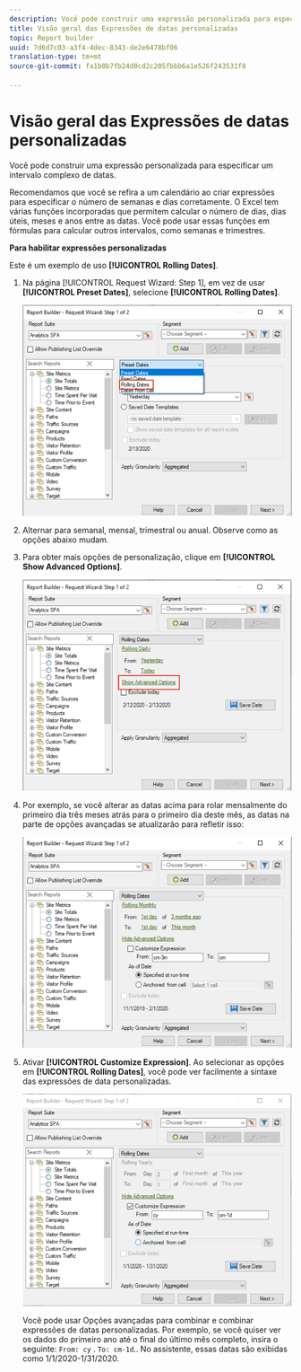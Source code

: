 ```yaml
---
description: Você pode construir uma expressão personalizada para especificar um intervalo complexo de datas.
title: Visão geral das Expressões de datas personalizadas
topic: Report builder
uuid: 7d6d7c03-a3f4-4dec-8343-de2e6478bf06
translation-type: tm+mt
source-git-commit: fa1b0b7fb24d0cd2c205fbbb6a1e526f243531f8

---
```



# Visão geral das Expressões de datas personalizadas

Você pode construir uma expressão personalizada para especificar um intervalo complexo de datas.

Recomendamos que você se refira a um calendário ao criar expressões para especificar o número de semanas e dias corretamente. O Excel tem várias funções incorporadas que permitem calcular o número de dias, dias úteis, meses e anos entre as datas. Você pode usar essas funções em fórmulas para calcular outros intervalos, como semanas e trimestres.

**Para habilitar expressões personalizadas**

Este é um exemplo de uso **[!UICONTROL Rolling Dates]**.

1. Na página [!UICONTROL Request Wizard: Step 1], em vez de usar **[!UICONTROL Preset Dates]**, selecione **[!UICONTROL Rolling Dates]**.

   ![](assets/rolldates1.png)

1. Alternar para semanal, mensal, trimestral ou anual. Observe como as opções abaixo mudam.
1. Para obter mais opções de personalização, clique em **[!UICONTROL Show Advanced Options]**.

   ![](assets/rolldates2.png)

1. Por exemplo, se você alterar as datas acima para rolar mensalmente do primeiro dia três meses atrás para o primeiro dia deste mês, as datas na parte de opções avançadas se atualizarão para refletir isso:

   ![](assets/rolldatesfor3.png)

1. Ativar **[!UICONTROL Customize Expression]**. Ao selecionar as opções em **[!UICONTROL Rolling Dates]**, você pode ver facilmente a sintaxe das expressões de data personalizadas.

   ![](assets/rolldatesfor5.png)

   Você pode usar Opções avançadas para combinar e combinar expressões de datas personalizadas. Por exemplo, se você quiser ver os dados do primeiro ano até o final do último mês completo, insira o seguinte: `From: cy` . `To: cm-1d`.. No assistente, essas datas são exibidas como 1/1/2020-1/31/2020.
